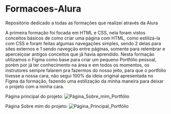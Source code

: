 # Formacoes-Alura
Repositório dedicado a todas as formações que realizei através da Alura


A primeira formação foi focada em HTML e CSS, nela foram vistos conceitos básicos de como criar uma página com HTML, como estilizá-la com CSS e foram feitas algumas navegações simples, sendo 2 delas para sites externos e 1 sendo navegção entre páginas, somente para relembrar e aperceiçoar antigos conceitos que já havia aprendido. Nesta formação utilizamos o Figma como base para criar um pequeno Portfólio pessoal, porém por já ter conhecimento na área e em todos os momentos, os instrutores sempre falarem pra fazermos do nosso jeito, para que o portfólio tivesse a nossa cara, não segui 100% da ideia original apresentada no Figma da formação, fazendo uma estilização da minha maneira para deixar o projeto com a minha cara.

Página principal do projeto:
![Página_Sobre_mim_Portfólio](https://github.com/Matheus-Farah/Formacoes-Alura/assets/102327438/3bd1d668-65c0-4657-b233-c8f1b5913625)

Página Sobre mim do projeto:
![Página_Principal_Portfólio](https://github.com/Matheus-Farah/Formacoes-Alura/assets/102327438/c2edb634-bee7-446b-8bfd-0cc649a5b36b)
